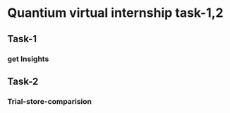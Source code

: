 # Quantium virtual internship task-1,2
## Task-1
### get Insights
## Task-2
### Trial-store-comparision
